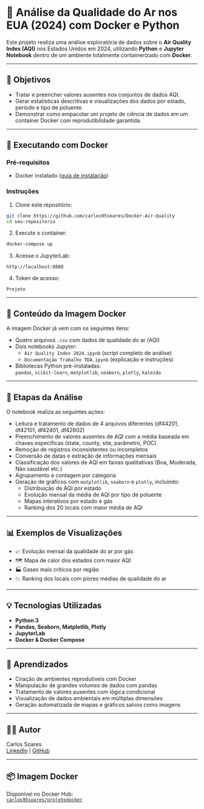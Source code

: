 # 🧪 Análise da Qualidade do Ar nos EUA (2024) com Docker e Python

Este projeto realiza uma análise exploratória de dados sobre o **Air Quality Index (AQI)** nos Estados Unidos em 2024, utilizando **Python** e **Jupyter Notebook** dentro de um ambiente totalmente containerizado com **Docker**.

---

## 📌 Objetivos

- Tratar e preencher valores ausentes nos conjuntos de dados AQI.
- Gerar estatísticas descritivas e visualizações dos dados por estado, período e tipo de poluente.
- Demonstrar como empacotar um projeto de ciência de dados em um container Docker com reprodutibilidade garantida.

---

## 🐳 Executando com Docker

### Pré-requisitos

- Docker instalado ([guia de instalação](https://docs.docker.com/get-docker/))

### Instruções

1. Clone este repositório:
```bash
git clone https://github.com/carlos95soares/Docker-Air-Quality
cd seu-repositorio
```

2. Execute o container:
```bash
docker-compose up
```

3. Acesse o JupyterLab:
```
http://localhost:8888
```

4. Token de acesso:
```
Projeto
```

---

## 📂 Conteúdo da Imagem Docker

A imagem Docker já vem com os seguintes itens:

- Quatro arquivos `.csv` com dados de qualidade do ar (AQI)
- Dois notebooks Jupyter:
  - `Air Quality Index 2024.ipynb` (script completo de análise)
  - `Documentação Trabalho TDA.ipynb` (explicação e instruções)
- Bibliotecas Python pré-instaladas:  
  `pandas`, `scikit-learn`, `matplotlib`, `seaborn`, `plotly`, `kaleido`

---

## 🔬 Etapas da Análise

O notebook realiza as seguintes ações:

- Leitura e tratamento de dados de 4 arquivos diferentes (df44201, df42101, df42401, df42602)
- Preenchimento de valores ausentes de AQI com a média baseada em chaves específicas (state, county, site, parâmetro, POC)
- Remoção de registros inconsistentes ou incompletos
- Conversão de datas e extração de informações mensais
- Classificação dos valores de AQI em faixas qualitativas (Boa, Moderada, Não saudável etc.)
- Agrupamento e contagem por categoria
- Geração de gráficos com `matplotlib`, `seaborn` e `plotly`, incluindo:
  - Distribuição de AQI por estado
  - Evolução mensal da média de AQI por tipo de poluente
  - Mapas interativos por estado e gás
  - Ranking dos 20 locais com maior média de AQI

---

## 📊 Exemplos de Visualizações

- 📈 Evolução mensal da qualidade do ar por gás
- 🗺️ Mapa de calor dos estados com maior AQI
- 🏭 Gases mais críticos por região
- 📉 Ranking dos locais com piores médias de qualidade do ar

---

## 💡 Tecnologias Utilizadas

- **Python 3**
- **Pandas, Seaborn, Matplotlib, Plotly**
- **JupyterLab**
- **Docker & Docker Compose**

---

## 🧠 Aprendizados

- Criação de ambientes reprodutíveis com Docker
- Manipulação de grandes volumes de dados com pandas
- Tratamento de valores ausentes com lógica condicional
- Visualização de dados ambientais em múltiplas dimensões
- Geração automatizada de mapas e gráficos salvos como imagens

---

## 👨‍💻 Autor

Carlos Soares  
[LinkedIn](https://www.linkedin.com/in/carlos1995soares/) | [GitHub](https://github.com/carlos95soares)

---

## 📦 Imagem Docker

Disponível no Docker Hub:  
[`carlos95soares/projetodocker`](https://hub.docker.com/r/carlos95soares/projetodocker)
